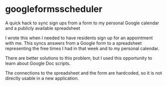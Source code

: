 # googleformsscheduler
A quick hack to sync sign ups from a form to my personal Google calendar and a publicly available spreadsheet

I wrote this when I needed to have residents sign up for an appointment with me. This syncs answers from a Google form to a spreadsheet representing the free times I had in that week and to my personal calendar.

There are better solutions to this problem, but I used this opportunity to learn about Google Doc scripts.

The connections to the spreadsheet and the form are hardcoded, so it is not directly usable in a new application.
